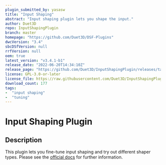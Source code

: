 ```yaml
---
plugin_submitted_by: yasasw
title: "Input Shaping"
abstract: "Input shaping plugin lets you shape the input."
author: Duet3D
repo: InputShapingPlugin
branch: master
homepage: "https://github.com/Duet3D/DSF-Plugins"
dwcVersion: "3.4"
sbcDSfVersion: null
rrfVersion: null
oem: true
latest_version: "v3.4.1-b1"
release_date: "2022-06-20T14:34:10Z"
release_page: "https://github.com/Duet3D/InputShapingPlugin/releases/tag/v3.4.1-b1"
license: GPL-3.0-or-later
license_file: https://raw.githubusercontent.com/Duet3D/InputShapingPlugin/master/LICENSE
download_count: 177
tags:
-  "input shaping"
-  "tuning"
---
```

# Input Shaping Plugin

## Description

This plugin lets you fine-tune input shaping and try out different shaper types.
Please see the [official docs](https://docs.duet3d.com/User_manual/Tuning/Input_shaping_plugin) for further information.
